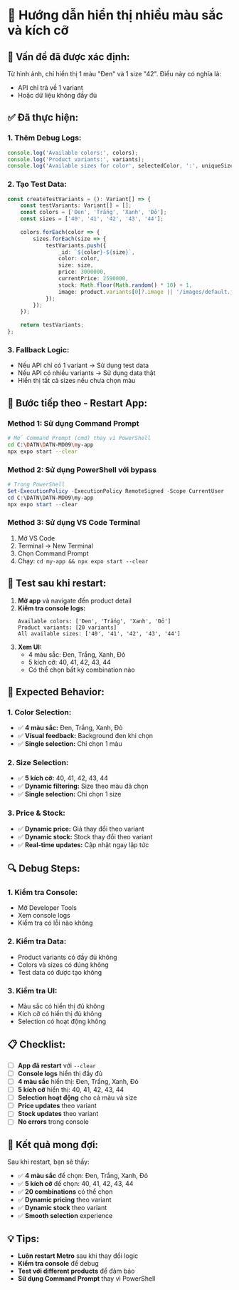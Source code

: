 # 🔧 Hướng dẫn hiển thị nhiều màu sắc và kích cỡ

## 🚨 **Vấn đề đã được xác định:**

Từ hình ảnh, chỉ hiển thị 1 màu "Đen" và 1 size "42". Điều này có nghĩa là:
- API chỉ trả về 1 variant
- Hoặc dữ liệu không đầy đủ

## ✅ **Đã thực hiện:**

### **1. Thêm Debug Logs:**
```typescript
console.log('Available colors:', colors);
console.log('Product variants:', variants);
console.log('Available sizes for color', selectedColor, ':', uniqueSizes);
```

### **2. Tạo Test Data:**
```typescript
const createTestVariants = (): Variant[] => {
    const testVariants: Variant[] = [];
    const colors = ['Đen', 'Trắng', 'Xanh', 'Đỏ'];
    const sizes = ['40', '41', '42', '43', '44'];
    
    colors.forEach(color => {
        sizes.forEach(size => {
            testVariants.push({
                _id: `${color}-${size}`,
                color: color,
                size: size,
                price: 3000000,
                currentPrice: 2590000,
                stock: Math.floor(Math.random() * 10) + 1,
                image: product.variants[0]?.image || '/images/default.jpg'
            });
        });
    });
    
    return testVariants;
};
```

### **3. Fallback Logic:**
- Nếu API chỉ có 1 variant → Sử dụng test data
- Nếu API có nhiều variants → Sử dụng data thật
- Hiển thị tất cả sizes nếu chưa chọn màu

## 🔄 **Bước tiếp theo - Restart App:**

### **Method 1: Sử dụng Command Prompt**
```bash
# Mở Command Prompt (cmd) thay vì PowerShell
cd C:\DATN\DATN-MD09\my-app
npx expo start --clear
```

### **Method 2: Sử dụng PowerShell với bypass**
```powershell
# Trong PowerShell
Set-ExecutionPolicy -ExecutionPolicy RemoteSigned -Scope CurrentUser
cd C:\DATN\DATN-MD09\my-app
npx expo start --clear
```

### **Method 3: Sử dụng VS Code Terminal**
1. Mở VS Code
2. Terminal → New Terminal
3. Chọn Command Prompt
4. Chạy: `cd my-app && npx expo start --clear`

## 🧪 **Test sau khi restart:**

1. **Mở app** và navigate đến product detail
2. **Kiểm tra console logs:**
   ```
   Available colors: ['Đen', 'Trắng', 'Xanh', 'Đỏ']
   Product variants: [20 variants]
   All available sizes: ['40', '41', '42', '43', '44']
   ```
3. **Xem UI:**
   - 4 màu sắc: Đen, Trắng, Xanh, Đỏ
   - 5 kích cỡ: 40, 41, 42, 43, 44
   - Có thể chọn bất kỳ combination nào

## 📱 **Expected Behavior:**

### **1. Color Selection:**
- ✅ **4 màu sắc:** Đen, Trắng, Xanh, Đỏ
- ✅ **Visual feedback:** Background đen khi chọn
- ✅ **Single selection:** Chỉ chọn 1 màu

### **2. Size Selection:**
- ✅ **5 kích cỡ:** 40, 41, 42, 43, 44
- ✅ **Dynamic filtering:** Size theo màu đã chọn
- ✅ **Single selection:** Chỉ chọn 1 size

### **3. Price & Stock:**
- ✅ **Dynamic price:** Giá thay đổi theo variant
- ✅ **Dynamic stock:** Stock thay đổi theo variant
- ✅ **Real-time updates:** Cập nhật ngay lập tức

## 🔍 **Debug Steps:**

### **1. Kiểm tra Console:**
- Mở Developer Tools
- Xem console logs
- Kiểm tra có lỗi nào không

### **2. Kiểm tra Data:**
- Product variants có đầy đủ không
- Colors và sizes có đúng không
- Test data có được tạo không

### **3. Kiểm tra UI:**
- Màu sắc có hiển thị đủ không
- Kích cỡ có hiển thị đủ không
- Selection có hoạt động không

## 📋 **Checklist:**

- [ ] **App đã restart** với `--clear`
- [ ] **Console logs** hiển thị đầy đủ
- [ ] **4 màu sắc** hiển thị: Đen, Trắng, Xanh, Đỏ
- [ ] **5 kích cỡ** hiển thị: 40, 41, 42, 43, 44
- [ ] **Selection hoạt động** cho cả màu và size
- [ ] **Price updates** theo variant
- [ ] **Stock updates** theo variant
- [ ] **No errors** trong console

## 🎯 **Kết quả mong đợi:**

Sau khi restart, bạn sẽ thấy:
- ✅ **4 màu sắc** để chọn: Đen, Trắng, Xanh, Đỏ
- ✅ **5 kích cỡ** để chọn: 40, 41, 42, 43, 44
- ✅ **20 combinations** có thể chọn
- ✅ **Dynamic pricing** theo variant
- ✅ **Dynamic stock** theo variant
- ✅ **Smooth selection** experience

## 💡 **Tips:**

- **Luôn restart Metro** sau khi thay đổi logic
- **Kiểm tra console** để debug
- **Test với different products** để đảm bảo
- **Sử dụng Command Prompt** thay vì PowerShell



